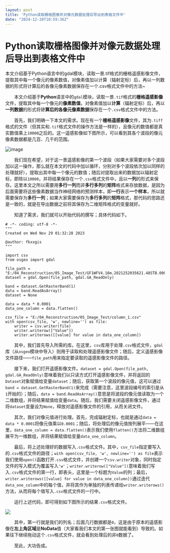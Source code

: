 ```yaml
---
layout: post
title: 'Python读取栅格图像并对像元数据处理后导出到表格文件中'
date: "2024-12-28T10:59:36Z"
---
```

Python读取栅格图像并对像元数据处理后导出到表格文件中
=============================

本文介绍基于Python语言中的gdal模块，读取一景.tif格式的栅格遥感影像文件，提取其中每一个像元的像素数值，对像素值加以计算（辐射定标）后，再以一列数据的形式将计算后的各像元像素数据保存在一个.csv格式文件中的方法~

  本文介绍基于**Python**语言中的`gdal`模块，读取一景`.tif`格式的**栅格遥感影像**文件，提取其中每一个像元的**像素数值**，对像素值加以**计算**（辐射定标）后，再以**一列数据**的形式将**计算后的各像元像素数据**保存在一个`.csv`格式文件中的方法。

  首先，我们明确一下本文的需求。现在有一个**栅格遥感影像**文件，其为`.tiff`格式的文件（但其实和`.tif`格式文件的操作方法是一样的），且像元的数值都是真实数值乘上`10000`之后的。这一遥感影像如下图所示，可以看到其各个波段的像元像素数据都是几百、几千的范围。

![image](https://img2024.cnblogs.com/blog/3080295/202412/3080295-20241228183122627-1760205794.png)

  我们现在希望，对于这一景遥感影像的第一个波段（如果大家需要对多个波段加以这一操作，那么就在本文的代码中加以循环，分别对多个波段依次加以同样的处理就好），提取出其中每一个像元的数值；随后对提取出来的数据加以辐射定标，即除以`10000`，并将结果保存在一个`.csv`格式文件中，且以**一列**的形式来保存。这里本文之所以需要用**多行一列**而非**多行多列**的**矩阵**格式来存放数据，是因为后面需要将这些像素数据当作神经网络的预测样本，即**一行**表示**一个样本**，所以就需要保存为**多行一列**；如果大家需要保存为**多行多列**的**矩阵**格式，那代码的思路还是一致的，就是在导出数据之前将其保存为二维矩阵格式的变量就好。

  知道了需求，我们就可以开始代码的撰写；具体代码如下。

    # -*- coding: utf-8 -*-
    """
    Created on Wed Nov 29 01:32:28 2023
    
    @author: fkxxgis
    """
    
    import csv
    from osgeo import gdal
    
    file_path = "E:/04_Reconstruction/05_Image_Test/GF1WFV4.16m.2021252035621.48STB.000000_SR.tiff"
    dataset = gdal.Open(file_path, gdal.GA_ReadOnly)
    
    band = dataset.GetRasterBand(1)
    data = band.ReadAsArray()
    dataset = None
    
    data = data * 0.0001
    data_one_column = data.flatten()
    
    csv_file = "E:/04_Reconstruction/05_Image_Test/column_1.csv"
    with open(csv_file, 'w', newline='') as file:
        writer = csv.writer(file)
        writer.writerow(["Value"])
        writer.writerows([[value] for value in data_one_column])
    

  其中，我们首先导入所需的库。在这里，`csv`库用于处理`.csv`格式文件，`gdal`库（从`osgeo`模块中导入）则用于读取和处理遥感影像文件；随后，定义遥感影像文件路径——`file_path`用来指定要读取的遥感影像文件的路径。

  接下来，我们打开遥感影像文件。`dataset = gdal.Open(file_path, gdal.GA_ReadOnly)`意味着我们以只读方式打开遥感影像文件，并将返回的`Dataset`对象赋值给变量`dataset`；随后，获取第一个波段的像元值，这可以通过`band = dataset.GetRasterBand(1)`来完成（需要注意，这里波段编号的索引是从`1`开始的）；随后，`data = band.ReadAsArray()`意思是将波段的像元值读取为一个二维数组，并将结果赋值给变量`data`。随后，我们需要关闭遥感影像文件，通过将`dataset`变量设为`None`，释放对遥感影像文件的引用，从而关闭文件。

  其次，我们对像元值进行处理。首先，完成辐射定标，也就是通过`data = data * 0.0001`将像元值乘以`0.0001`；随后，将处理后的像元值按列展平——在这里，`data_one_column = data.flatten()`表示我们使用`flatten()`方法将二维数组展平为一维数组，并将结果赋值给变量`data_one_column`。

  最后，将上述处理好的数据写入`.csv`格式文件。其中，`csv_file`指定要写入的`.csv`格式文件的路径；`with open(csv_file, 'w', newline='') as file`表示我们使用`open()`函数打开`.csv`格式文件，并创建一个`csv.writer`对象，同时指定文件的写入模式为覆盖写入`'w'`；`writer.writerow(["Value"])`意味着我们写入`.csv`格式文件的第一行，即表头，这里是一个标题为`Value`的列；最后，`writer.writerows([[value] for value in data_one_column])`通过迭代`data_one_column`中的每个值，并将其作为单独的列表传递给`writer.writerows()`方法，从而将每个值写入`.csv`格式文件的一行中。

  运行上述代码，即可得到如下图所示的结果`.csv`格式文件。

![](https://img2024.cnblogs.com/blog/3080295/202412/3080295-20241228183118400-1608478260.png)

  其中，第一行就是我们的列名；后面几行数据都是`0`，这是由于原本的遥感影像在**左上角区域**是**NoData**值（大家看我们本文的第一张图就能看到）导致的。如果往下继续拖动这个`.csv`格式文件，就会看到处理后的非`0`数据了。

  至此，大功告成。